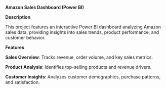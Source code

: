 **Amazon Sales Dashboard (Power BI)**

**Description**

This project features an interactive Power BI dashboard analyzing Amazon sales data, providing insights into sales trends, product performance, and customer behavior.

**Features**

**Sales Overview**: Tracks revenue, order volume, and key sales metrics.

**Product Analysis**: Identifies top-selling products and revenue drivers.

**Customer Insights**: Analyzes customer demographics, purchase patterns, and satisfaction.
